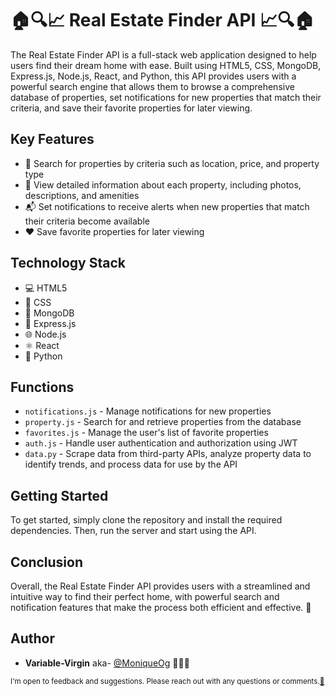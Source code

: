 # 🏠🔍📈 Real Estate Finder API 📈🔍🏠

<!-- ![Home](/client/public/images/favicon.ico) -->
The Real Estate Finder API is a full-stack web application designed to help users find their dream home with ease. Built using HTML5, CSS, MongoDB, Express.js, Node.js, React, and Python, this API provides users with a powerful search engine that allows them to browse a comprehensive database of properties, set notifications for new properties that match their criteria, and save their favorite properties for later viewing.


## Key Features
- 🔎 Search for properties by criteria such as location, price, and property type
- 🏡 View detailed information about each property, including photos, descriptions, and amenities
- 📬 Set notifications to receive alerts when new properties that match their criteria become available
- ❤️ Save favorite properties for later viewing

## Technology Stack
- 💻 HTML5
- 💄 CSS
- 🍃 MongoDB
- 🚀 Express.js
- 🌐 Node.js
- ⚛️ React
- 🐍 Python

## Functions
- `notifications.js` - Manage notifications for new properties
- `property.js` - Search for and retrieve properties from the database
- `favorites.js` - Manage the user's list of favorite properties
- `auth.js` - Handle user authentication and authorization using JWT
- `data.py` - Scrape data from third-party APIs, analyze property data to identify trends, and process data for use by the API

## Getting Started
To get started, simply clone the repository and install the required dependencies. Then, run the server and start using the API.

## Conclusion
Overall, the Real Estate Finder API provides users with a streamlined and intuitive way to find their perfect home, with powerful search and notification features that make the process both efficient and effective. 🎉

## Author
-  **Variable-Virgin**  aka-  [@MoniqueOg](https://www.linkedin.com/in/monique-o-7538b41b8/) 👩🏿‍💻

<sub>I'm open to feedback and suggestions. Please reach out with any questions or comments.[💬](https://t.me/m28n8que)</sub>
